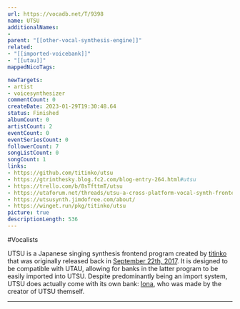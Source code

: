 ```yaml
---
url: https://vocadb.net/T/9398
name: UTSU
additionalNames: 
- 
parent: "[[other-vocal-synthesis-engine]]"
related:
- "[[imported-voicebank]]"
- "[[utau]]"
mappedNicoTags:

newTargets:
- artist
- voicesynthesizer
commentCount: 0
createDate: 2023-01-29T19:30:48.64
status: Finished
albumCount: 0
artistCount: 2
eventCount: 0
eventSeriesCount: 0
followerCount: 7
songListCount: 0
songCount: 1
links: 
- https://github.com/titinko/utsu
- https://gtrinthesky.blog.fc2.com/blog-entry-264.html#utsu
- https://trello.com/b/8sTfttmT/utsu
- https://utaforum.net/threads/utsu-a-cross-platform-vocal-synth-frontend.17476/
- https://utsusynth.jimdofree.com/about/
- https://winget.run/pkg/titinko/utsu
picture: true
descriptionLength: 536
---
```


#Vocalists

UTSU is a Japanese singing synthesis frontend program created by [titinko](https://vocadb.net/Ar/115440) that was originally released back in [September 22th, 2017](https://github.com/titinko/utsu/commit/8a812fea4a115d1969a28d8d08dd25f6fff2cdbf). It is designed to be compatible with UTAU, allowing for banks in the latter program to be easily imported into UTSU. Despite predominantly being an import system, UTSU does actually come with its own bank: [Iona](https://vocadb.net/Ar/114458), who was made by the creator of UTSU themself.

---

